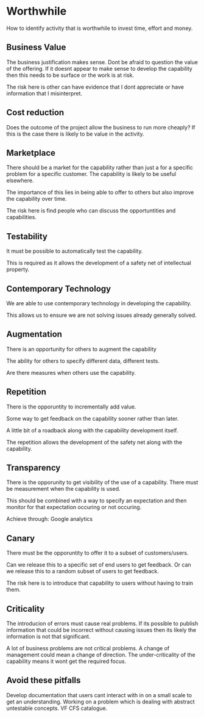 # Worthwhile

How to identify activity that is worthwhile to invest time, effort and money.

## Business Value
The business justification makes sense. Dont be afraid to question the value of the offering.
If it doesnt appear to make sense to develop the capability then this needs to be surface or the work is at risk.

The risk here is other can have evidence that I dont appreciate or have information that I misinterpret.

## Cost reduction

Does the outcome of the project allow the business to run more cheaply?
If this is the case there is likely to be value in the activity.

## Marketplace
There should be a market for the capability rather than just a for a specific problem for a specific customer. The capability is likely to be useful elsewhere.

The importance of this lies in being able to offer to others but also improve the capability over time.

The risk here is find people who can discuss the opportuntities and capabilities.

## Testability

It must be possible to automatically test the capability.

This is required as it allows the development of a safety net of intellectual property.

## Contemporary Technology
We are able to use contemporary technology in developing the capability.

This allows us to ensure we are not solving issues already generally solved.


## Augmentation
There is an opportunity for others to augment the capability

The ability for others to specify different data, different tests.

Are there measures when others use the capability.


## Repetition

There is the opporuntity to incrementally add value.

Some way to get feedback on the capability sooner rather than later.

A little bit of a roadback along with the capability development itself.

The repetition allows the development of the safety net along with the capability.

## Transparency
There is the opporunity to get visibility of the use of a capability.  There must be measurement when the capability is used.

This should be combined with a way to specify an expectation and then monitor for that expectation occuring or not occuring.

Achieve through: Google analytics

## Canary

There must be the opporuntity to offer it to a subset of customers/users.

Can we release this to a specific set of end users to get feedback.   Or can we release this to a random subset of users to get feedback.

The risk here is to introduce that capability to users without having to train them.

## Criticality

The introducion of errors must cause real problems.  If its possible to publish information that could be incorrect without causing issues then its likely the information is not that significant.

A lot of business problems are not critical problems.  A change of management could mean a change of direction.  The under-criticality of the capability means it wont get the required focus.


## Avoid these pitfalls

Develop documentation that users cant interact with in on a small scale to get an understanding.
Working on a problem which is dealing with abstract untestable concepts.  VF CFS catalogue.
